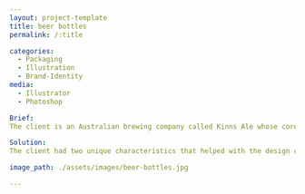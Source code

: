 ```yaml
---
layout: project-template
title: beer bottles
permalink: /:title

categories:
  - Packaging
  - Illustration
  - Brand-Identity
media:
  - Illustrator
  - Photoshop

Brief:
The client is an Australian brewing company called Kinns Ale whose core values revolve around creating premium hand-crafted beers that are suitable for the Australian palate.

Solution:
The client had two unique characteristics that helped with the design concept. Firstly they were originally Scottish settlers. Secondly, their beer is famous for being brewed with water from a secret spring. I wanted to have a strong bond between water, Australia and Scotland.  So my new beer is called Fiere (pronounced feer) – Scottish word for comrade, mate or companion. And My logo is a Scottish otter and an Australian Platypus frolicking in the water together.

image_path: ./assets/images/beer-bottles.jpg

---
```

